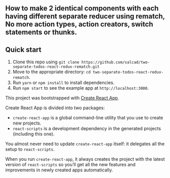 

## How to make 2 identical components with each having different separate reducer using rematch, No more action types, action creators, switch statements or thunks. 

## Quick start

1. Clone this repo using `git clone https://github.com/salcad/two-separate-todos-react-redux-rematch.git`
2. Move to the appropriate directory: `cd two-separate-todos-react-redux-rematch`.<br />
3. Run `yarn` or `npm install` to install dependencies.<br />
4. Run `npm start` to see the example app at `http://localhost:3000`.

This project was bootstrapped with [Create React App](https://github.com/facebookincubator/create-react-app).

Create React App is divided into two packages:

* `create-react-app` is a global command-line utility that you use to create new projects.
* `react-scripts` is a development dependency in the generated projects (including this one).

You almost never need to update `create-react-app` itself: it delegates all the setup to `react-scripts`.

When you run `create-react-app`, it always creates the project with the latest version of `react-scripts` so you’ll get all the new features and improvements in newly created apps automatically.

